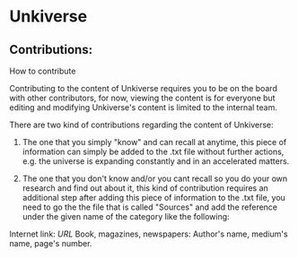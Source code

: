 # Unkiverse

## Contributions:

How to contribute

Contributing to the content of Unkiverse requires you to be on the board with other
contributors, for now, viewing the content is for everyone but editing and modifying
Unkiverse's content is limited to the internal team.

There are two kind of contributions regarding the content of Unkiverse:
1) The one that you simply "know" and can recall at anytime, this piece of information
can simply be added to the .txt file without further actions, e.g. the universe is expanding 
constantly and in an accelerated matters.

2) The one that you don't know and/or you cant recall so you do your own research 
and find out about it, this kind of contribution requires an additional step 
after adding this piece of information to the .txt file, you need to go the the file 
that is called "Sources" and add the reference under the given name of the category 
like the following:

Internet link: *URL*
Book, magazines, newspapers: Author's name, medium's name, page's number.


